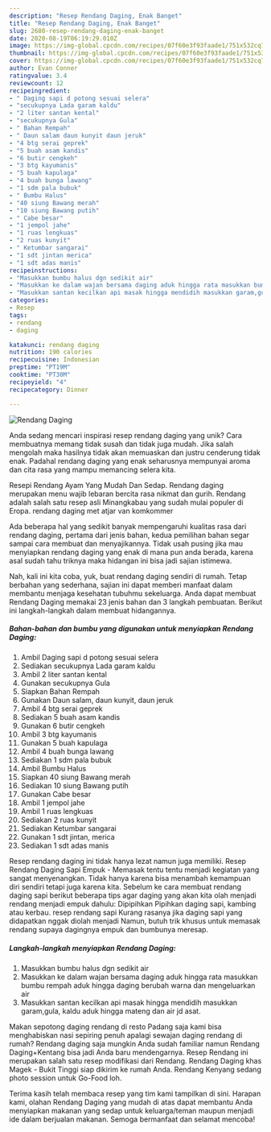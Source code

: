 ```yaml
---
description: "Resep Rendang Daging, Enak Banget"
title: "Resep Rendang Daging, Enak Banget"
slug: 2680-resep-rendang-daging-enak-banget
date: 2020-08-19T06:19:29.010Z
image: https://img-global.cpcdn.com/recipes/07f60e3f93faade1/751x532cq70/rendang-daging-foto-resep-utama.jpg
thumbnail: https://img-global.cpcdn.com/recipes/07f60e3f93faade1/751x532cq70/rendang-daging-foto-resep-utama.jpg
cover: https://img-global.cpcdn.com/recipes/07f60e3f93faade1/751x532cq70/rendang-daging-foto-resep-utama.jpg
author: Evan Conner
ratingvalue: 3.4
reviewcount: 12
recipeingredient:
- " Daging sapi d potong sesuai selera"
- "secukupnya Lada garam kaldu"
- "2 liter santan kental"
- "secukupnya Gula"
- " Bahan Rempah"
- " Daun salam daun kunyit daun jeruk"
- "4 btg serai geprek"
- "5 buah asam kandis"
- "6 butir cengkeh"
- "3 btg kayumanis"
- "5 buah kapulaga"
- "4 buah bunga lawang"
- "1 sdm pala bubuk"
- " Bumbu Halus"
- "40 siung Bawang merah"
- "10 siung Bawang putih"
- " Cabe besar"
- "1 jempol jahe"
- "1 ruas lengkuas"
- "2 ruas kunyit"
- " Ketumbar sangarai"
- "1 sdt jintan merica"
- "1 sdt adas manis"
recipeinstructions:
- "Masukkan bumbu halus dgn sedikit air"
- "Masukkan ke dalam wajan bersama daging aduk hingga rata masukkan bumbu rempah aduk hingga daging berubah warna dan mengeluarkan air"
- "Masukkan santan kecilkan api masak hingga mendidih masukkan garam,gula, kaldu aduk hingga mateng dan air jd asat."
categories:
- Resep
tags:
- rendang
- daging

katakunci: rendang daging 
nutrition: 190 calories
recipecuisine: Indonesian
preptime: "PT19M"
cooktime: "PT30M"
recipeyield: "4"
recipecategory: Dinner

---
```



![Rendang Daging](https://img-global.cpcdn.com/recipes/07f60e3f93faade1/751x532cq70/rendang-daging-foto-resep-utama.jpg)

Anda sedang mencari inspirasi resep rendang daging yang unik? Cara membuatnya memang tidak susah dan tidak juga mudah. Jika salah mengolah maka hasilnya tidak akan memuaskan dan justru cenderung tidak enak. Padahal rendang daging yang enak seharusnya mempunyai aroma dan cita rasa yang mampu memancing selera kita.

Resepi Rendang Ayam Yang Mudah Dan Sedap. Rendang daging merupakan menu wajib lebaran bercita rasa nikmat dan gurih. Rendang adalah salah satu resep asli Minangkabau yang sudah mulai populer di Eropa. rendang daging met atjar van komkommer

Ada beberapa hal yang sedikit banyak mempengaruhi kualitas rasa dari rendang daging, pertama dari jenis bahan, kedua pemilihan bahan segar sampai cara membuat dan menyajikannya. Tidak usah pusing jika mau menyiapkan rendang daging yang enak di mana pun anda berada, karena asal sudah tahu triknya maka hidangan ini bisa jadi sajian istimewa.


Nah, kali ini kita coba, yuk, buat rendang daging sendiri di rumah. Tetap berbahan yang sederhana, sajian ini dapat memberi manfaat dalam membantu menjaga kesehatan tubuhmu sekeluarga. Anda dapat membuat Rendang Daging memakai 23 jenis bahan dan 3 langkah pembuatan. Berikut ini langkah-langkah dalam membuat hidangannya.

<!--inarticleads1-->

##### Bahan-bahan dan bumbu yang digunakan untuk menyiapkan Rendang Daging:

1. Ambil  Daging sapi d potong sesuai selera
1. Sediakan secukupnya Lada garam kaldu
1. Ambil 2 liter santan kental
1. Gunakan secukupnya Gula
1. Siapkan  Bahan Rempah
1. Gunakan  Daun salam, daun kunyit, daun jeruk
1. Ambil 4 btg serai geprek
1. Sediakan 5 buah asam kandis
1. Gunakan 6 butir cengkeh
1. Ambil 3 btg kayumanis
1. Gunakan 5 buah kapulaga
1. Ambil 4 buah bunga lawang
1. Sediakan 1 sdm pala bubuk
1. Ambil  Bumbu Halus
1. Siapkan 40 siung Bawang merah
1. Sediakan 10 siung Bawang putih
1. Gunakan  Cabe besar
1. Ambil 1 jempol jahe
1. Ambil 1 ruas lengkuas
1. Sediakan 2 ruas kunyit
1. Sediakan  Ketumbar sangarai
1. Gunakan 1 sdt jintan, merica
1. Sediakan 1 sdt adas manis


Resep rendang daging ini tidak hanya lezat namun juga memiliki. Resep Rendang Daging Sapi Empuk - Memasak tentu tentu menjadi kegiatan yang sangat menyenangkan. Tidak hanya karena bisa menambah kemampuan diri sendiri tetapi juga karena kita. Sebelum ke cara membuat rendang daging sapi berikut beberapa tips agar daging yang akan kita olah menjadi rendang menjadi empuk dahulu: Dipipihkan Pipihkan daging sapi, kambing atau kerbau. resep rendang sapi Kurang rasanya jika daging sapi yang didapatkan nggak diolah menjadi Namun, butuh trik khusus untuk memasak rendang supaya dagingnya empuk dan bumbunya meresap. 

<!--inarticleads2-->

##### Langkah-langkah menyiapkan Rendang Daging:

1. Masukkan bumbu halus dgn sedikit air
1. Masukkan ke dalam wajan bersama daging aduk hingga rata masukkan bumbu rempah aduk hingga daging berubah warna dan mengeluarkan air
1. Masukkan santan kecilkan api masak hingga mendidih masukkan garam,gula, kaldu aduk hingga mateng dan air jd asat.


Makan sepotong daging rendang di resto Padang saja kami bisa menghabiskan nasi sepiring penuh apalagi sewajan daging rendang di rumah? Rendang daging saja mungkin Anda sudah familiar namun Rendang Daging+Kentang bisa jadi Anda baru mendengarnya. Resep Rendang ini merupakan salah satu resep modifikasi dari Rendang. Rendang Daging khas Magek - Bukit Tinggi siap dikirim ke rumah Anda. Rendang Kenyang sedang photo session untuk Go-Food loh. 

Terima kasih telah membaca resep yang tim kami tampilkan di sini. Harapan kami, olahan Rendang Daging yang mudah di atas dapat membantu Anda menyiapkan makanan yang sedap untuk keluarga/teman maupun menjadi ide dalam berjualan makanan. Semoga bermanfaat dan selamat mencoba!
